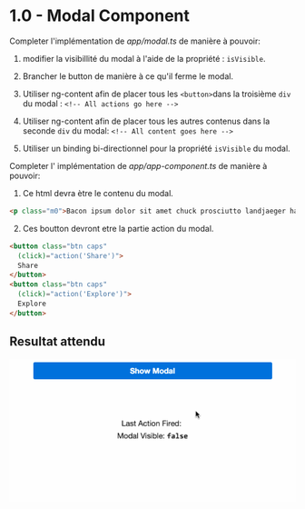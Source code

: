 # 1.0 - Modal Component

Completer l'implémentation de _*app/modal.ts*_ de manière à pouvoir:

1. modifier la visibillité du modal à l'aide de la propriété : `isVisible`.

2. Brancher le button de manière à ce qu'il ferme le modal.

3. Utiliser ng-content afin de placer tous les `<button>`dans la troisième `div` du modal : `<!-- All actions go here -->`

4. Utiliser ng-content afin de placer tous les autres contenus dans la seconde `div` du modal: `<!-- All content goes here -->`

5. Utiliser un binding bi-directionnel pour la propriété `isVisible` du modal.


Completer l' implémentation de  _*app/app-component.ts*_ de manière à pouvoir:

1. Ce html devra ètre le contenu du modal.
  ```html
  <p class="m0">Bacon ipsum dolor sit amet chuck prosciutto landjaeger ham hock filet mignon shoulder hamburger pig venison. Ham bacon corned beef, sausage kielbasa flank tongue pig drumstick capicola swine short loin ham hock kevin. Bacon t-bone hamburger turkey capicola rump short loin.</p>
  ```

2. Ces boutton devront etre la partie action du modal.

  ```html
  <button class="btn caps"
    (click)="action('Share')">
    Share
  </button>
  <button class="btn caps"
    (click)="action('Explore')">
    Explore
  </button>
  ```

## Resultat attendu

![result](modal.gif)


